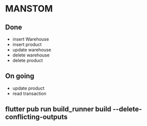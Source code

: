 # MANSTOM

## Done

- insert Warehouse
- insert product
- update warehouse
- delete warehouse
- delete product

## On going

- update product
- read transaction


## flutter pub run build_runner build --delete-conflicting-outputs